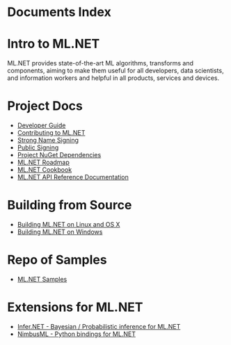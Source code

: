 Documents Index
===============

Intro to ML.NET
===============

ML.NET provides state-of-the-art ML algorithms, transforms and components, aiming to make them useful for all developers, data scientists, and information workers and helpful in all products, services and devices.

Project Docs
============

- [Developer Guide](project-docs/developer-guide.md)
- [Contributing to ML.NET](project-docs/contributing.md)
- [Strong Name Signing](https://github.com/dotnet/runtime/blob/main/docs/project/strong-name-signing.md)
- [Public Signing](https://github.com/dotnet/runtime/blob/main/docs/project/public-signing.md)
- [Project NuGet Dependencies](https://github.com/dotnet/buildtools/blob/master/Documentation/project-nuget-dependencies.md)
- [ML.NET Roadmap](https://github.com/dotnet/machinelearning/blob/main/README.md)
- [ML.NET Cookbook](code/MlNetCookBook.md)
- [ML.NET API Reference Documentation](https://docs.microsoft.com/en-us/dotnet/api/?view=ml-dotnet)

Building from Source
====================

- [Building ML.NET on Linux and OS X](building/unix-instructions.md)
- [Building ML.NET on Windows](building/windows-instructions.md)

Repo of Samples
====================

- [ML.NET Samples](https://github.com/dotnet/machinelearning-samples/blob/main/README.md)

Extensions for ML.NET
====================

- [Infer.NET - Bayesian / Probabilistic inference for ML.NET](https://github.com/dotnet/infer/blob/master/README.md)
- [NimbusML - Python bindings for ML.NET](https://github.com/Microsoft/NimbusML/blob/master/README.md)
